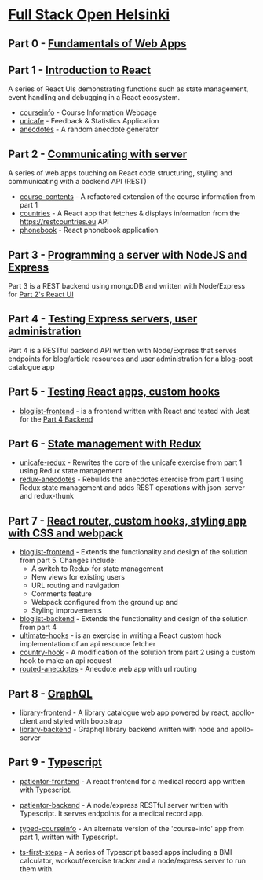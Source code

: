 # [Full Stack Open Helsinki](https://fullstackopen.com/en/)

## Part 0 - [Fundamentals of Web Apps](https://fullstackopen.com/en/part1/introduction_to_react)

## Part 1 - [Introduction to React](https://fullstackopen.com/en/part1)

A series of React UIs demonstrating functions such as state management, event handling and debugging in a React ecosystem.
- [courseinfo](https://github.com/soundwanders/fullstack-mooc/tree/main/part1/courseinfo) - Course Information Webpage
- [unicafe](https://github.com/soundwanders/fullstack-mooc/tree/main/part1/unicafe) - Feedback & Statistics Application
- [anecdotes](https://github.com/soundwanders/fullstack-mooc/tree/main/part1/anecdotes) - A random anecdote generator

## Part 2 - [Communicating with server](https://fullstackopen.com/en/part2)

A series of web apps touching on React code structuring, styling and communicating with a backend API (REST)

- [course-contents](https://github.com/soundwanders/fullstack-mooc/tree/main/part2/course-contents) - A refactored extension of the course information from part 1
- [countries](https://github.com/soundwanders/fullstack-mooc/tree/main/part2/countries) - A React app that fetches & displays information from the https://restcountries.eu API
- [phonebook](https://github.com/soundwanders/fullstack-mooc/tree/main/part2/phonebook) - React phonebook application

## Part 3 - [Programming a server with NodeJS and Express](https://fullstackopen.com/en/part3)

Part 3 is a REST backend using mongoDB and written with Node/Express for [Part 2's React UI](https://github.com/soundwanders/fullstack-mooc/tree/main/part2)

## Part 4 - [Testing Express servers, user administration](https://fullstackopen.com/en/part4)

Part 4 is a RESTful backend API written with Node/Express that serves endpoints for blog/article resources and user administration for a blog-post catalogue app

## Part 5 - [Testing React apps, custom hooks](https://fullstackopen.com/en/part5)

- [bloglist-frontend](https://github.com/soundwanders/fullstack-mooc/tree/main/part5/bloglist-frontend) - is a frontend written with React and tested with Jest for the [Part 4 Backend](https://github.com/soundwanders/fullstack-mooc/tree/main/part4/bloglist-backend)

## Part 6 - [State management with Redux](https://fullstackopen.com/en/part6)

- [unicafe-redux](https://github.com/soundwanders/fullstack-mooc/tree/main/part6/unicafe-redux) - Rewrites the core of the unicafe exercise from part 1 using Redux state management
- [redux-anecdotes](https://github.com/soundwanders/fullstack-mooc/tree/main/part6/redux-anecdotes) - Rebuilds the anecdotes exercise from part 1 using Redux state management and adds REST operations with json-server and redux-thunk

## Part 7 - [React router, custom hooks, styling app with CSS and webpack](https://fullstackopen.com/en/part7)

- [bloglist-frontend](https://github.com/soundwanders/fullstack-mooc/tree/main/part7/bloglist-frontend) - Extends the functionality and design of the solution from part 5.
  Changes include:
  - A switch to Redux for state management
  - New views for existing users
  - URL routing and navigation
  - Comments feature
  - Webpack configured from the ground up and
  - Styling improvements
- [bloglist-backend](https://github.com/soundwanders/fullstack-mooc/tree/main//part7/bloglist-backend) - Extends the functionality and design of the solution from part 4
- [ultimate-hooks](https://github.com/soundwanders/fullstack-mooc/tree/main/part7/ultimate-hooks) - is an exercise in writing a React custom hook implementation of an api resource fetcher
- [country-hook](https://github.com/soundwanders/fullstack-mooc/tree/main/part7/country-hook) - A modification of the solution from part 2 using a custom hook to make an api request
- [routed-anecdotes](https://github.com/soundwanders/fullstack-mooc/tree/main/part7/routed-anecdotes) - Anecdote web app with url routing

## Part 8 - [GraphQL](https://fullstackopen.com/en/part8)

- [library-frontend](https://github.com/soundwanders/fullstack-mooc/tree/main/part8/library-frontend) - A library catalogue web app powered by react, apollo-client and styled with bootstrap
- [library-backend](https://github.com/soundwanders/fullstack-mooc/tree/main/part8/library-backend) - Graphql library backend written with node and apollo-server

## Part 9 - [Typescript](https://fullstackopen.com/en/part9)

- [patientor-frontend](https://github.com/soundwanders/fullstack-mooc/tree/main/part9/patientor-frontend) - A react frontend for a medical record app written with Typescript.

- [patientor-backend](https://github.com/soundwanders/fullstack-mooc/tree/main/part9/patientor-backend) - A node/express RESTful server written with Typescript. It serves endpoints for a medical record app.

- [typed-courseinfo](https://github.com/soundwanders/fullstack-mooc/tree/main/part9/typed-courseinfo) - An alternate version of the 'course-info' app from part 1, written with Typescript.

- [ts-first-steps](https://github.com/soundwanders/fullstack-mooc/tree/main/part9/ts-first-steps) - A series of Typescript based apps including a BMI calculator, workout/exercise tracker and a node/express server to run them with.
